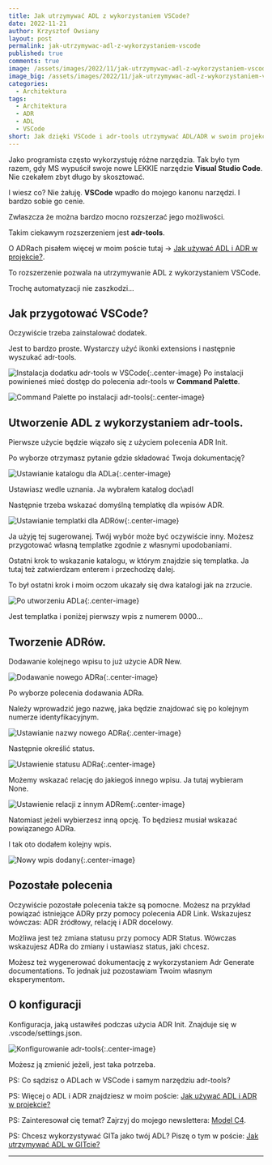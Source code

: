 ```yaml
---
title: Jak utrzymywać ADL z wykorzystaniem VSCode?
date: 2022-11-21
author: Krzysztof Owsiany
layout: post
permalink: jak-utrzymywac-adl-z-wykorzystaniem-vscode
published: true
comments: true
image: /assets/images/2022/11/jak-utrzymywac-adl-z-wykorzystaniem-vscode/post.jpg
image_big: /assets/images/2022/11/jak-utrzymywac-adl-z-wykorzystaniem-vscode/post-big.jpg
categories:
  - Architektura
tags:
  - Architektura
  - ADR
  - ADL
  - VSCode
short: Jak dzięki VSCode i adr-tools utrzymywać ADL/ADR w swoim projekcie? Odpowiedź na to pytanie znajdziesz w treści artykułu. Praktyczne porady i polecenia prosto z wymienionych narzędzi. Po przeczytaniu będziesz miał wiedzę, by dokumentować decyzje architektoniczne prosto z VSCode.
---
```

Jako programista często wykorzystuję różne narzędzia. Tak było tym razem, gdy MS wypuścił swoje nowe LEKKIE narzędzie **Visual Studio Code**. Nie czekałem zbyt długo by skosztować.

I wiesz co? Nie żałuję. **VSCode** wpadło do mojego kanonu narzędzi. I bardzo sobie go cenie.

Zwłaszcza że można bardzo mocno rozszerzać jego możliwości.

Takim ciekawym rozszerzeniem jest **adr-tools**.

O ADRach pisałem więcej w moim poście tutaj -> [Jak używać ADL i ADR w projekcie?]({{site.url}}/jak-uzywac-adl-i-adr-w-projekcie).

To rozszerzenie pozwala na utrzymywanie ADL z wykorzystaniem VSCode.

Trochę automatyzacji nie zaszkodzi…

## Jak przygotować VSCode?

Oczywiście trzeba zainstalować dodatek.

Jest to bardzo proste. Wystarczy użyć ikonki extensions i następnie wyszukać adr-tools.

![Instalacja dodatku adr-tools w VSCode][adr-tools-installation]{:.center-image}
Po instalacji powinieneś mieć dostęp do polecenia adr-tools w **Command Palette**.

![Command Palette po instalacji adr-tools][command-palette]{:.center-image}

## Utworzenie ADL z wykorzystaniem adr-tools.
Pierwsze użycie będzie wiązało się z użyciem polecenia ADR Init.

Po wyborze otrzymasz pytanie gdzie składować Twoja dokumentację?

![Ustawianie katalogu dla ADLa][set-folder]{:.center-image}

Ustawiasz wedle uznania. Ja wybrałem katalog doc\adl

Następnie trzeba wskazać domyślną templatkę dla wpisów ADR.

![Ustawianie templatki dla ADRów][set-template]{:.center-image}

Ja użyję tej sugerowanej. Twój wybór może być oczywiście inny. Możesz przygotować własną templatke zgodnie z własnymi upodobaniami.

Ostatni krok to wskazanie katalogu, w którym znajdzie się templatka. Ja tutaj też zatwierdzam enterem i przechodzę dalej.

To był ostatni krok i moim oczom ukazały się dwa katalogi jak na zrzucie.

![Po utworzeniu ADLa][after-init-adl]{:.center-image}

Jest templatka i poniżej pierwszy wpis z numerem 0000…

## Tworzenie ADRów.

Dodawanie kolejnego wpisu to już użycie ADR New.

![Dodawanie nowego ADRa][new-adr-1]{:.center-image}

Po wyborze polecenia dodawania ADRa.

Należy wprowadzić jego nazwę, jaka będzie znajdować się po kolejnym numerze identyfikacyjnym.

![Ustawianie nazwy nowego ADRa][new-adr-2]{:.center-image}

Następnie określić status.

![Ustawienie statusu ADRa][new-adr-3]{:.center-image}

Możemy wskazać relację do jakiegoś innego wpisu. Ja tutaj wybieram None.

![Ustawienie relacji z innym ADRem][new-adr-4]{:.center-image}

Natomiast jeżeli wybierzesz inną opcję. To będziesz musiał wskazać powiązanego ADRa.

I tak oto dodałem kolejny wpis. 

![Nowy wpis dodany][new-adr-5]{:.center-image}

## Pozostałe polecenia

Oczywiście pozostałe polecenia także są pomocne. Możesz na przykład powiązać istniejące ADRy przy pomocy polecenia ADR Link. Wskazujesz wówczas: ADR źródłowy, relację i ADR docelowy.

Możliwa jest też zmiana statusu przy pomocy ADR Status. Wówczas wskazujesz ADRa do zmiany i ustawiasz status, jaki chcesz.

Możesz też wygenerować dokumentację z wykorzystaniem Adr Generate documentations. To jednak już pozostawiam Twoim własnym eksperymentom.

## O konfiguracji
Konfiguracja, jaką ustawiłeś podczas użycia ADR Init. Znajduje się w .vscode/settings.json.

![Konfigurowanie adr-tools][configuration]{:.center-image}

Możesz ją zmienić jeżeli, jest taka potrzeba.

PS: Co sądzisz o ADLach w VSCode i samym narzędziu adr-tools?

PS: Więcej o ADL i ADR znajdziesz w moim poście: [Jak używać ADL i ADR w projekcie?]({{site.url}}/jak-uzywac-adl-i-adr-w-projekcie)

PS: Zainteresował cię temat? Zajrzyj do mojego newslettera: [Model C4](https://modelc4.pl).

PS: Chcesz wykorzystywać GITa jako twój ADL? Piszę o tym w poście: [Jak utrzymywać ADL w GITcie?]({{site.url}}/jak-utrzymywac-adl-w-gitcie)

---
[post]: /assets/images/2022/11/jak-utrzymywac-adl-z-wykorzystaniem-vscode/post.jpg
[post-big]:/assets/images/2022/11/jak-utrzymywac-adl-z-wykorzystaniem-vscode/post-big.jpg


[adr-tools-installation]: /assets/images/2022/11/jak-utrzymywac-adl-z-wykorzystaniem-vscode/adr-tools-installation.png
[after-init-adl]: /assets/images/2022/11/jak-utrzymywac-adl-z-wykorzystaniem-vscode/after-init-adl.png
[configuration]: /assets/images/2022/11/jak-utrzymywac-adl-z-wykorzystaniem-vscode/configuration.png
[new-adr-1]: /assets/images/2022/11/jak-utrzymywac-adl-z-wykorzystaniem-vscode/new-adr-1.png
[new-adr-2]: /assets/images/2022/11/jak-utrzymywac-adl-z-wykorzystaniem-vscode/new-adr-2.png
[new-adr-3]: /assets/images/2022/11/jak-utrzymywac-adl-z-wykorzystaniem-vscode/new-adr-3.png
[new-adr-4]: /assets/images/2022/11/jak-utrzymywac-adl-z-wykorzystaniem-vscode/new-adr-4.png
[new-adr-5]: /assets/images/2022/11/jak-utrzymywac-adl-z-wykorzystaniem-vscode/new-adr-5.png
[command-palette]: /assets/images/2022/11/jak-utrzymywac-adl-z-wykorzystaniem-vscode/command-palette.png
[set-folder]: /assets/images/2022/11/jak-utrzymywac-adl-z-wykorzystaniem-vscode/set-folder.png
[set-template]: /assets/images/2022/11/jak-utrzymywac-adl-z-wykorzystaniem-vscode/set-template.png
